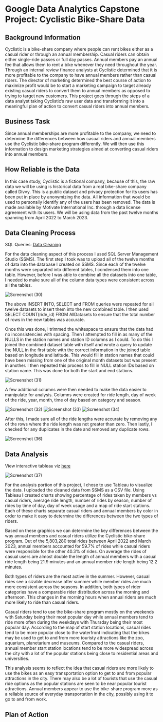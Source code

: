 # Google Data Analytics Capstone Project: Cyclistic Bike-Share Data

## Background Information
Cyclistic is a bike-share company where people can rent bikes either as a casual rider or through an annual membership. Casual riders can obtain either single-ride passes or full day passes. Annual members pay an annual fee that allows them to rent a bike whenever they need throughout the year. Through an internal review finance analysts at Cyclistic determined that it is more profitable to the company to have annual members rather than casual riders. The director of marketing determined the best course of action to maximize profit would be to start a marketing campaign to target already existing casual riders to convert them to annual members as opposed to trying to target new customers. This project goes through the steps of a data analyst taking Cyclistic’s raw user data and transforming it into a meaningful plan of action to convert casual riders into annual members. 

## Business Task
Since annual memberships are more profitable to the company, we need to determine the differences between how casual riders and annual members use the Cyclistic bike-share program differently. We will then use this information to design marketing strategies aimed at converting casual riders into annual members. 

## How Reliable is the Data
In this case study, Cyclistic is a fictional company, because of this, the raw data we will be using is historical data from a real bike-share company called Divvy. This is a public dataset and privacy protection for its users has been put in place by anonymizing the data. All information that would be used to personally identify any of the users has been removed. The data is made available by Motivate International Inc. through a data license agreement with its users. We will be using data from the past twelve months spanning from April 2022 to March 2023. 

## Data Cleaning Process
SQL Queries: [Data Cleaning](https://github.com/ashleybonin/Cyclistic-Bike-Share-Project/blob/99bf75507bbd01407443c3c04c4374e7f03d7325/CyclisticBikeShareQuery.sql)

For the data cleaning aspect of this process I used SQL Server Management Studio (SSMS). The first step I took was to upload all of the twelve months of data into the database I created on SSMS. Since each of the twelve months were separated into different tables, I condensed them into one table. However, before I was able to combine all the datasets into one table, I needed to make sure all of the column data types were consistent across all the tables. 

![Screenshot (30)](https://github.com/ashleybonin/Cyclistic-Bike-Share-Project/assets/141379455/579bfeef-087b-47a2-9155-17ed261d18d0)

The above INSERT INTO, SELECT and FROM queries were repeated for all twelve datasets to insert them into the new combined table. I then used SELECT COUNT(ride_id) FROM AllDatasets to ensure that the total number of rows in the new tables was accurate. 

Once this was done, I trimmed the whitespace to ensure that the data had no inconsistencies with spacing. Then I attempted to fill in as many of the NULLS in the station names and station ID columns as I could. To do this I joined the combined dataset table with itself and wrote a query to update the NULL in the first table with the correct information in the joined table based on longitude and latitude. This would fill in station names that could have been missing from one of the original month datasets but was present in another. I then repeated this process to fill in NULL station IDs based on station name. This was done for both the start and end stations. 

![Screenshot (31)](https://github.com/ashleybonin/Cyclistic-Bike-Share-Project/assets/141379455/41e7a3d4-aea5-4cfd-b23c-d8f42d5d350f)

A few additional columns were then needed to make the data easier to manipulate for analysis. Columns were created for ride length, day of week of the ride, year, month, time of day based on category and season. 

![Screenshot (32)](https://github.com/ashleybonin/Cyclistic-Bike-Share-Project/assets/141379455/4822f18e-1462-4bb1-b71a-6963083ad217)
![Screenshot (33)](https://github.com/ashleybonin/Cyclistic-Bike-Share-Project/assets/141379455/9ae1e539-41a6-4125-af77-1031c4df2f22)
![Screenshot (34)](https://github.com/ashleybonin/Cyclistic-Bike-Share-Project/assets/141379455/93209c19-a070-470c-9fd4-72b4ca5653b5)


After this, I made sure all of the ride lengths were accurate by removing any of the rows where the ride length was not greater than zero. Then lastly, I checked for any duplicates in the date and removed any duplicate rows.

![Screenshot (36)](https://github.com/ashleybonin/Cyclistic-Bike-Share-Project/assets/141379455/3a114026-9a1d-4777-8e95-3dbf66a5d543)

## Data Analysis

View interactive tableau viz [here](https://public.tableau.com/views/GoogleDataAnalyticsChicagoCyclisticRides/ChicagoCyclisticRidesFromApril2022toMay2023?:language=en-US&:display_count=n&:origin=viz_share_link)

![Screenshot (37)](https://github.com/ashleybonin/Cyclistic-Bike-Share-Project/assets/141379455/4cec30d6-1f75-4158-8e71-c59e8fc8d39c)

For the analysis portion of this project, I chose to use Tableau to visualize the data. I uploaded the cleaned data from SSMS as a CSV file. Using Tableau I created charts showing percentage of rides taken by members vs casual riders, average ride length, number of rides by season, number of rides by time of day, day of week usage and a map of ride start stations. Each of these charts separate casual riders and annual members by color in order to make it easy to determine the differences between the two types of riders. 

Based on these graphics we can determine the key differences between the way annual members and casual riders utilize the Cyclistic bike-share program. Out of the 5,803,280 total rides between April 2022 and March 2023, annual members accounted for 59.7% of rides while casual riders were responsible for the other 40.3% of rides. On average the rides of casual users are almost double the length of annual members with a casual ride length being 21.9 minutes and an annual member ride length being 12.2 minutes. 

Both types of riders are the most active in the summer. However, casual rides see a sizable decrease after summer while member rides are much more consistent across the seasons. In addition, both types of rider categories have a comparable rider distribution across the morning and afternoon. This changes in the morning hours when annual riders are much more likely to ride than casual riders. 

Casual riders tend to use the bike-share program mostly on the weekends with Saturday being their most popular day while annual members tend to ride more often during the weekdays with Thursday being their most popular day. According to the map of start station locations, casual rides tend to be more popular close to the waterfront indicating that the bikes may be used to get to and from more touristy attractions like the zoo, aquarium, planetarium and museums. Compared to the casual riders, annual member start station locations tend to be more widespread across the city with a lot of the popular stations being close to residential areas and universities. 

This analysis seems to reflect the idea that casual riders are more likely to use the bikes as an easy transportation option to get to and from popular attractions in the city. There may also be a lot of tourists that use the casual ride options as the popular stations are seen to be near popular tourist attractions. Annual members appear to use the bike-share program more as a reliable source of everyday transportation in the city, possibly using it to go to and from work. 

## Plan of Action 
